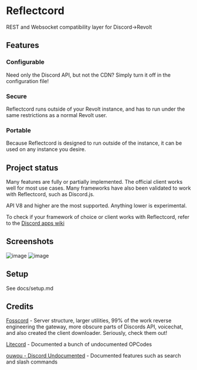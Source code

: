 # Reflectcord

REST and Websocket compatibility layer for Discord->Revolt

## Features

### Configurable

Need only the Discord API, but not the CDN? Simply turn it off in the configuration file!

### Secure

Reflectcord runs outside of your Revolt instance, and has to run under the same restrictions as a normal Revolt user.

### Portable

Because Reflectcord is designed to run outside of the instance, it can be used on any instance you desire.

## Project status

Many features are fully or partially implemented. The official client works well for most use cases. Many frameworks have also been validated to work with Reflectcord, such as Discord.js.

API V8 and higher are the most supported. Anything lower is experimental.

To check if your framework of choice or client works with Reflectcord, refer to the [Discord apps wiki](https://github.com/V3L0C1T13S/reflectcord/wiki/Discord-Apps-Wiki)

## Screenshots

![image](https://user-images.githubusercontent.com/51764975/212494409-017dd53d-a958-4a0e-bdfa-2af3f26bd62d.png)
![image](https://user-images.githubusercontent.com/51764975/212494374-ce01cedb-31fd-4431-bb67-08ae6a70d2f9.png)

## Setup

See docs/setup.md

## Credits

[Fosscord](https://github.com/fosscord) - Server structure, larger utilities, 99% of the work reverse engineering the gateway, more obscure parts of Discords API, voicechat, and also created the client downloader. Seriously, check them out!

[Litecord](https://gitlab.com/litecord/litecord) - Documented a bunch of undocumented OPCodes

[ouwou - Discord Undocumented](https://github.com/ouwou/discord-undocumented) - Documented features such as search and slash commands
